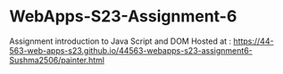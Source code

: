 
# WebApps-S23-Assignment-6
Assignment introduction to Java Script and DOM
Hosted at : https://44-563-web-apps-s23.github.io/44563-webapps-s23-assignment6-Sushma2506/painter.html